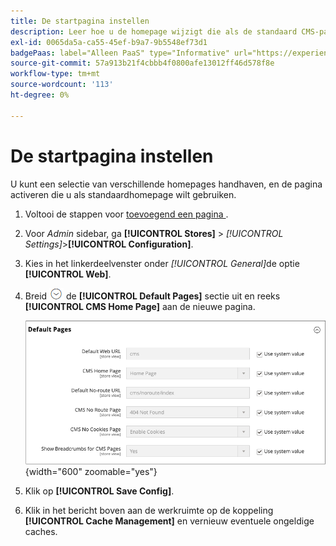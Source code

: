 ```yaml
---
title: De startpagina instellen
description: Leer hoe u de homepage wijzigt die als de standaard CMS-pagina wordt gebruikt.
exl-id: 0065da5a-ca55-45ef-b9a7-9b5548ef73d1
badgePaas: label="Alleen PaaS" type="Informative" url="https://experienceleague.adobe.com/en/docs/commerce/user-guides/product-solutions" tooltip="Is alleen van toepassing op Adobe Commerce op Cloud-projecten (door Adobe beheerde PaaS-infrastructuur) en op projecten in het veld."
source-git-commit: 57a913b21f4cbbb4f0800afe13012ff46d578f8e
workflow-type: tm+mt
source-wordcount: '113'
ht-degree: 0%

---
```


# De startpagina instellen

U kunt een selectie van verschillende homepages handhaven, en de pagina activeren die u als standaardhomepage wilt gebruiken.

1. Voltooi de stappen voor [ toevoegend een pagina ](page-add.md).

1. Voor _Admin_ sidebar, ga **[!UICONTROL Stores]** > _[!UICONTROL Settings]_>**[!UICONTROL Configuration]**.

1. Kies in het linkerdeelvenster onder _[!UICONTROL General]_&#x200B;de optie **[!UICONTROL Web]**.

1. Breid ![ selecteur van de Uitbreiding ](../assets/icon-display-expand.png) de **[!UICONTROL Default Pages]** sectie uit en reeks **[!UICONTROL CMS Home Page]** aan de nieuwe pagina.

   ![ Web standaardpagina&#39;s configuratie ](./assets/web-default-pages.png){width="600" zoomable="yes"}

1. Klik op **[!UICONTROL Save Config]**.

1. Klik in het bericht boven aan de werkruimte op de koppeling **[!UICONTROL Cache Management]** en vernieuw eventuele ongeldige caches.
